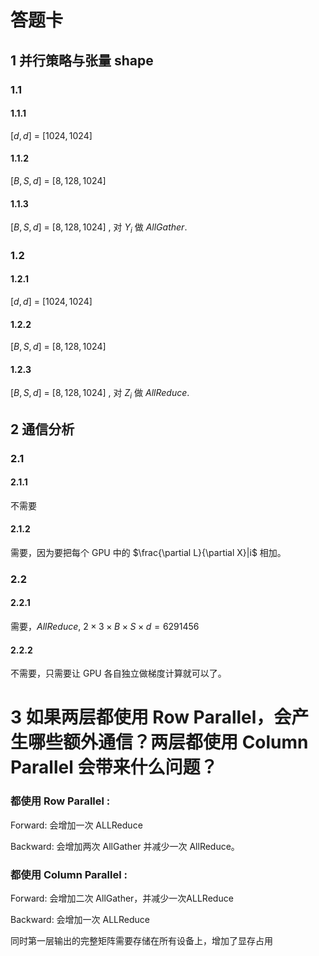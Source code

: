 # 答题卡

## 1 并行策略与张量 shape

### 1.1

#### 1.1.1
$[d, d]$ = $[1024, 1024]$

#### 1.1.2
$[B, S, d]$ = $[8, 128, 1024]$

#### 1.1.3
$[B, S, d]$ = $[8, 128, 1024]$ , 对 $Y_i$ 做 $AllGather$.

### 1.2


#### 1.2.1
$[d, d]$ = $[1024, 1024]$

#### 1.2.2
$[B, S, d]$ = $[8, 128, 1024]$

#### 1.2.3
$[B, S, d]$ = $[8, 128, 1024]$ , 对 $Z_i$ 做 $AllReduce$.

## 2 通信分析

### 2.1

#### 2.1.1
不需要

#### 2.1.2
需要，因为要把每个 GPU 中的 $\frac{\partial L}{\partial X}|i$ 相加。

### 2.2

#### 2.2.1
需要，$AllReduce$, $2 \times 3 \times B \times S \times d = 6291456$

#### 2.2.2
不需要，只需要让 GPU 各自独立做梯度计算就可以了。

# 3 如果两层都使用 Row Parallel，会产生哪些额外通信？两层都使用 Column Parallel 会带来什么问题？
### 都使用 Row Parallel :
Forward: 会增加一次 ALLReduce

Backward: 会增加两次 AllGather 并减少一次 AllReduce。

### 都使用 Column Parallel :

Forward: 会增加二次 AllGather，并减少一次ALLReduce

Backward: 会增加一次 ALLReduce

同时第一层输出的完整矩阵需要存储在所有设备上，增加了显存占用